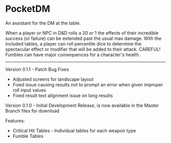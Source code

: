 # PocketDM
An assistant for the DM at the table.

When a player or NPC in D&D rolls a 20 or 1 the effects of their incredible success (or failure) can be extended past the usual max damage. With the included tables, a player can roll percentile dice to determine the spectacular effect or modifier that will be added to their attack. CAREFUL! Fumbles can have major consequences for a character's health.

------------------------------------------------------------------------------------------------------------------------------------------

Version 0.1.1 - Patch
Bug Fixes
* Adjusted screens for landscape layout
* Fixed issue causing results not to prompt an error when given improper roll input values
* Fixed result text alignment issue on long results

Version 0.1.0 - Initial Development Release, is now available in the Master Branch files for download

Features:
* Critical Hit Tables - Individual tables for each weapon type
* Fumble Tables
